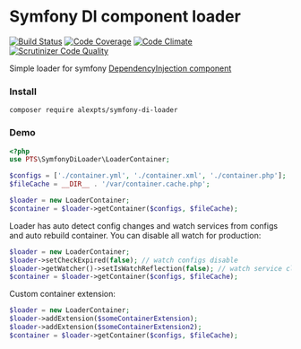 # Symfony DI component loader

[![Build Status](https://travis-ci.org/alexpts/php-symfony-di-loader.svg?branch=master)](https://travis-ci.org/alexpts/php-symfony-di-loader)
[![Code Coverage](https://scrutinizer-ci.com/g/alexpts/php-symfony-di-loader/badges/coverage.png?b=master)](https://scrutinizer-ci.com/g/alexpts/php-symfony-di-loader/?branch=master)
[![Code Climate](https://codeclimate.com/github/alexpts/php-symfony-di-loader/badges/gpa.svg)](https://codeclimate.com/github/alexpts/php-symfony-di-loader)
[![Scrutinizer Code Quality](https://scrutinizer-ci.com/g/alexpts/php-symfony-di-loader/badges/quality-score.png?b=master)](https://scrutinizer-ci.com/g/alexpts/php-symfony-di-loader/?branch=master)


Simple loader for symfony [DependencyInjection component]( https://symfony.com/doc/current/components/dependency_injection.html)

### Install
`composer require alexpts/symfony-di-loader`


### Demo
```php
<?php
use PTS\SymfonyDiLoader\LoaderContainer;

$configs = ['./container.yml', './container.xml', './container.php'];
$fileCache = __DIR__ . '/var/container.cache.php';

$loader = new LoaderContainer;
$container = $loader->getContainer($configs, $fileCache);
```

Loader has auto detect config changes and watch services from configs and auto rebuild container.
You can disable all watch for production:
```php
$loader = new LoaderContainer;
$loader->setCheckExpired(false); // watch configs disable
$loader->getWatcher()->setIsWatchReflection(false); // watch service class disable
$container = $loader->getContainer($configs, $fileCache);
```

Custom container extension:
```php
$loader = new LoaderContainer;
$loader->addExtension($someContainerExtension);
$loader->addExtension($someContainerExtension2);
$container = $loader->getContainer($configs, $fileCache);
```
